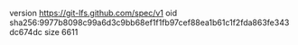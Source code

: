 version https://git-lfs.github.com/spec/v1
oid sha256:9977b8098c99a6d3c9bb68ef1f1fb97cef88ea1b61c1f2fda863fe343dc674dc
size 6611
